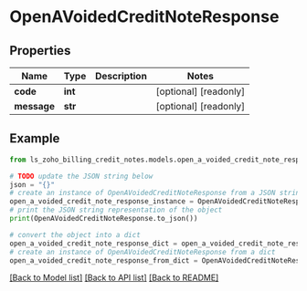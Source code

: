 # OpenAVoidedCreditNoteResponse


## Properties

Name | Type | Description | Notes
------------ | ------------- | ------------- | -------------
**code** | **int** |  | [optional] [readonly] 
**message** | **str** |  | [optional] [readonly] 

## Example

```python
from ls_zoho_billing_credit_notes.models.open_a_voided_credit_note_response import OpenAVoidedCreditNoteResponse

# TODO update the JSON string below
json = "{}"
# create an instance of OpenAVoidedCreditNoteResponse from a JSON string
open_a_voided_credit_note_response_instance = OpenAVoidedCreditNoteResponse.from_json(json)
# print the JSON string representation of the object
print(OpenAVoidedCreditNoteResponse.to_json())

# convert the object into a dict
open_a_voided_credit_note_response_dict = open_a_voided_credit_note_response_instance.to_dict()
# create an instance of OpenAVoidedCreditNoteResponse from a dict
open_a_voided_credit_note_response_from_dict = OpenAVoidedCreditNoteResponse.from_dict(open_a_voided_credit_note_response_dict)
```
[[Back to Model list]](../README.md#documentation-for-models) [[Back to API list]](../README.md#documentation-for-api-endpoints) [[Back to README]](../README.md)


